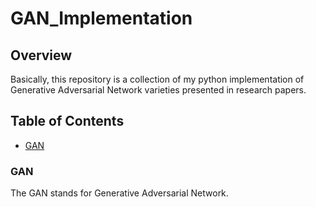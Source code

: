 # GAN_Implementation

## Overview

Basically, this repository is a collection of my python implementation of Generative Adversarial Network varieties presented in research papers.

## Table of Contents

- [GAN](#gan)

<a name="gan"></a>
### GAN

The GAN stands for Generative Adversarial Network.
